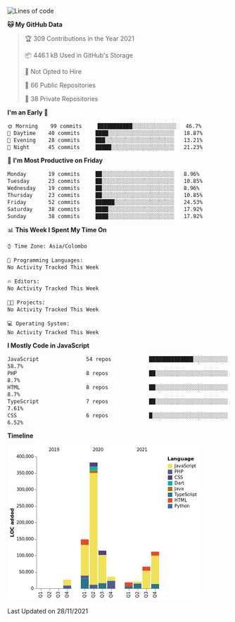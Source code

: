 
<!--START_SECTION:waka-->
![Lines of code](https://img.shields.io/badge/From%20Hello%20World%20I%27ve%20Written-930217%20lines%20of%20code-blue)

**🐱 My GitHub Data** 

> 🏆 309 Contributions in the Year 2021
 > 
> 📦 446.1 kB Used in GitHub's Storage 
 > 
> 🚫 Not Opted to Hire
 > 
> 📜 66 Public Repositories 
 > 
> 🔑 38 Private Repositories  
 > 
**I'm an Early 🐤** 

```text
🌞 Morning    99 commits     ███████████░░░░░░░░░░░░░░   46.7% 
🌆 Daytime    40 commits     ████░░░░░░░░░░░░░░░░░░░░░   18.87% 
🌃 Evening    28 commits     ███░░░░░░░░░░░░░░░░░░░░░░   13.21% 
🌙 Night      45 commits     █████░░░░░░░░░░░░░░░░░░░░   21.23%

```
📅 **I'm Most Productive on Friday** 

```text
Monday       19 commits     ██░░░░░░░░░░░░░░░░░░░░░░░   8.96% 
Tuesday      23 commits     ██░░░░░░░░░░░░░░░░░░░░░░░   10.85% 
Wednesday    19 commits     ██░░░░░░░░░░░░░░░░░░░░░░░   8.96% 
Thursday     23 commits     ██░░░░░░░░░░░░░░░░░░░░░░░   10.85% 
Friday       52 commits     ██████░░░░░░░░░░░░░░░░░░░   24.53% 
Saturday     38 commits     ████░░░░░░░░░░░░░░░░░░░░░   17.92% 
Sunday       38 commits     ████░░░░░░░░░░░░░░░░░░░░░   17.92%

```


📊 **This Week I Spent My Time On** 

```text
⌚︎ Time Zone: Asia/Colombo

💬 Programming Languages: 
No Activity Tracked This Week

🔥 Editors: 
No Activity Tracked This Week

🐱‍💻 Projects: 
No Activity Tracked This Week

💻 Operating System: 
No Activity Tracked This Week

```

**I Mostly Code in JavaScript** 

```text
JavaScript               54 repos            ██████████████░░░░░░░░░░░   58.7% 
PHP                      8 repos             ██░░░░░░░░░░░░░░░░░░░░░░░   8.7% 
HTML                     8 repos             ██░░░░░░░░░░░░░░░░░░░░░░░   8.7% 
TypeScript               7 repos             ██░░░░░░░░░░░░░░░░░░░░░░░   7.61% 
CSS                      6 repos             █░░░░░░░░░░░░░░░░░░░░░░░░   6.52%

```


**Timeline**

![Chart not found](https://raw.githubusercontent.com/ccweerasinghe1994/ccweerasinghe1994/master/charts/bar_graph.png) 


 Last Updated on 28/11/2021
<!--END_SECTION:waka-->
